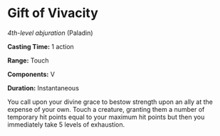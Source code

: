 # Gift of Vivacity
*4th-level abjuration* (Paladin)

**Casting Time:** 1 action

**Range:** Touch

**Components:** V

**Duration:** Instantaneous

You call upon your divine grace to bestow strength upon an ally at the expense of your own. Touch a creature, granting them a number of temporary hit points equal to your maximum hit points but then you immediately take 5 levels of exhaustion.
